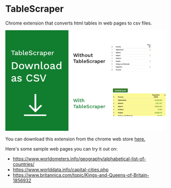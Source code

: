# TableScraper

Chrome extension that converts html tables in web pages to csv files.

![screenshot of extension](images/Screenshot1.png)

You can download this extension from the chrome web store [here.](https://chrome.google.com/webstore/detail/tablescraper/emkcilhnngffafccblemkljfpkabpapg)

Here's some sample web pages you can try it out on:

- https://www.worldometers.info/geography/alphabetical-list-of-countries/
- https://www.worlddata.info/capital-cities.php
- https://www.britannica.com/topic/Kings-and-Queens-of-Britain-1856932
